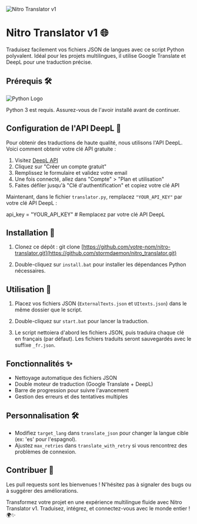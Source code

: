 ![Nitro Translator v1](https://habbofont.net/font/habbo_new_big/nitro+translator+v1.gif)

# Nitro Translator v1 🌐

Traduisez facilement vos fichiers JSON de langues avec ce script Python polyvalent. Idéal pour les projets multilingues, il utilise Google Translate et DeepL pour une traduction précise.

## Prérequis 🛠️

![Python Logo](https://upload.wikimedia.org/wikipedia/commons/thumb/f/f8/Python_logo_and_wordmark.svg/1200px-Python_logo_and_wordmark.svg.png)

Python 3 est requis. Assurez-vous de l'avoir installé avant de continuer.

## Configuration de l'API DeepL 🔑

Pour obtenir des traductions de haute qualité, nous utilisons l'API DeepL. Voici comment obtenir votre clé API gratuite :

1. Visitez [DeepL API](https://www.deepl.com/pro-api)
2. Cliquez sur "Créer un compte gratuit"
3. Remplissez le formulaire et validez votre email
4. Une fois connecté, allez dans "Compte" > "Plan et utilisation"
5. Faites défiler jusqu'à "Clé d'authentification" et copiez votre clé API

Maintenant, dans le fichier `translator.py`, remplacez `"YOUR_API_KEY"` par votre clé API DeepL :

api_key = "YOUR_API_KEY"  # Remplacez par votre clé API DeepL

## Installation 💽

1. Clonez ce dépôt :
   git clone [https://github.com/votre-nom/nitro-translator.git](https://github.com/stormdaemon/nitro_translator.git)
   
2. Double-cliquez sur `install.bat` pour installer les dépendances Python nécessaires.

## Utilisation 🚀

1. Placez vos fichiers JSON (`ExternalTexts.json` et `UItexts.json`) dans le même dossier que le script.

2. Double-cliquez sur `start.bat` pour lancer la traduction.

3. Le script nettoiera d'abord les fichiers JSON, puis traduira chaque clé en français (par défaut). Les fichiers traduits seront sauvegardés avec le suffixe `_fr.json`.

## Fonctionnalités ✨

- Nettoyage automatique des fichiers JSON
- Double moteur de traduction (Google Translate + DeepL)
- Barre de progression pour suivre l'avancement
- Gestion des erreurs et des tentatives multiples

## Personnalisation 🛠️

- Modifiez `target_lang` dans `translate_json` pour changer la langue cible (ex: 'es' pour l'espagnol).
- Ajustez `max_retries` dans `translate_with_retry` si vous rencontrez des problèmes de connexion.

## Contribuer 🤝

Les pull requests sont les bienvenues ! N'hésitez pas à signaler des bugs ou à suggérer des améliorations.

Transformez votre projet en une expérience multilingue fluide avec Nitro Translator v1. Traduisez, intégrez, et connectez-vous avec le monde entier ! 🌍✨
